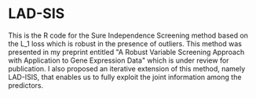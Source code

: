 # LAD-SIS
This is the R code for the Sure Independence Screening method based on the L_1 loss which is robust in the presence of outliers. This method was presented in my preprint entitled "A Robust Variable Screening Approach with Application to Gene Expression Data" which is under review for publication. I also proposed an iterative extension of this method, namely LAD-ISIS, that enables us to fully exploit the joint information among the predictors.
